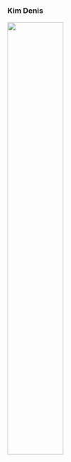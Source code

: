 ### Kim Denis

<img align="left" width="50%" src="https://github-readme-stats.vercel.app/api?username=sr-denis&show_icons=true&theme=tokyonight">

<!--
**sr-denis/sr-denis** is a ✨ _special_ ✨ repository because its `README.md` (this file) appears on your GitHub profile.

Here are some ideas to get you started:

- 🔭 I’m currently working on ...
- 🌱 I’m currently learning ...
- 👯 I’m looking to collaborate on ...
- 🤔 I’m looking for help with ...
- 💬 Ask me about ...
- 📫 How to reach me: ...
- 😄 Pronouns: ...
- ⚡ Fun fact: ...
-->
